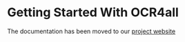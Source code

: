 # Getting Started With OCR4all

The documentation has been moved to our [project website](http://www.ocr4all.org/)
